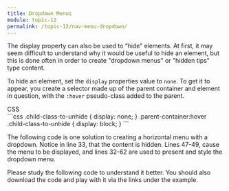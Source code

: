 ```yaml
---
title: Dropdown Menus
module: topic-12
permalink: /topic-12/nav-menu-dropdown/
---
```


<div class="divider-heading"></div>

The display property can also be used to “hide” elements. At first, it may seem difficult to understand why it would be useful to hide an element, but this is done often in order to create "dropdown menus" or "hidden tips" type content.

To hide an element, set the `display` properties value to `none`. To get it to appear, you create a selector made up of the parent container and element in question, with the `:hover` pseudo-class added to the parent.

<div class="code-heading">
  <span class="css">CSS</span>
</div>
```css
.child-class-to-unhide {
    display: none;
}
.parent-container:hover .child-class-to-unhide {
    display: block;
}
```

The following code is one solution to creating a horizontal menu with a dropdown. Notice in line 33, that the content is hidden. Lines 47-49, cause the menu to be displayed, and lines 32-62 are used to present and style the dropdown menu.

Please study the following code to understand it better. You should also download the code and play with it via the links under the example.

<div class="codepen-embed">
  <p data-height="600" data-theme-id="30567" data-slug-hash="RwRybWr" data-default-tab="css,result" data-user="retrog4m3r" data-embed-version="2" data-pen-title="Dropdown Menu" class="codepen"></p>
</div>
